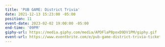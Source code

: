 ```yaml
---
title: 'PUB GAME: District Trivia'
date: 2021-12-13 15:23:00 -05:00
position: 11
event-date: 2023-02-02 19:00:00 -05:00
end-time: '09PM'
giphy-url: https://media.giphy.com/media/APDFlaP8poxD9DV1PM/giphy.gif
event-url: https://www.eventbrite.com/e/pub-game-district-trivia-tickets-524628968367
---
```


